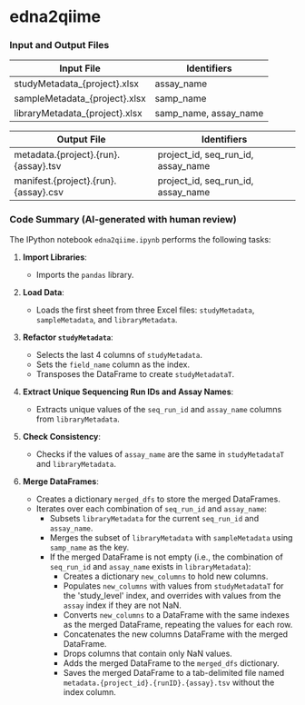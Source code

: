 # edna2qiime

### Input and Output Files

Input File                     | Identifiers
------------------------------ | ---------------------
studyMetadata_{project}.xlsx   | assay_name
sampleMetadata_{project}.xlsx  | samp_name
libraryMetadata_{project}.xlsx | samp_name, assay_name

Output File                          | Identifiers
------------------------------------ | ----------------------------------
metadata.{project}.{run}.{assay}.tsv | project_id, seq_run_id, assay_name
manifest.{project}.{run}.{assay}.csv | project_id, seq_run_id, assay_name


### Code Summary (AI-generated with human review)

The IPython notebook `edna2qiime.ipynb` performs the following tasks:

1. **Import Libraries**:
   - Imports the `pandas` library.

2. **Load Data**:
   - Loads the first sheet from three Excel files: `studyMetadata`, `sampleMetadata`, and `libraryMetadata`.

3. **Refactor `studyMetadata`**:
   - Selects the last 4 columns of `studyMetadata`.
   - Sets the `field_name` column as the index.
   - Transposes the DataFrame to create `studyMetadataT`.

4. **Extract Unique Sequencing Run IDs and Assay Names**:
   - Extracts unique values of the `seq_run_id` and `assay_name` columns from `libraryMetadata`.

5. **Check Consistency**:
   - Checks if the values of `assay_name` are the same in `studyMetadataT` and `libraryMetadata`.

6. **Merge DataFrames**:
   - Creates a dictionary `merged_dfs` to store the merged DataFrames.
   - Iterates over each combination of `seq_run_id` and `assay_name`:
     - Subsets `libraryMetadata` for the current `seq_run_id` and `assay_name`.
     - Merges the subset of `libraryMetadata` with `sampleMetadata` using `samp_name` as the key.
     - If the merged DataFrame is not empty (i.e., the combination of `seq_run_id` and `assay_name` exists in `libraryMetadata`):
       - Creates a dictionary `new_columns` to hold new columns.
       - Populates `new_columns` with values from `studyMetadataT` for the 'study_level' index, and overrides with values from the `assay` index if they are not NaN.
       - Converts `new_columns` to a DataFrame with the same indexes as the merged DataFrame, repeating the values for each row.
       - Concatenates the new columns DataFrame with the merged DataFrame.
       - Drops columns that contain only NaN values.
       - Adds the merged DataFrame to the `merged_dfs` dictionary.
       - Saves the merged DataFrame to a tab-delimited file named `metadata.{project_id}.{runID}.{assay}.tsv` without the index column.
